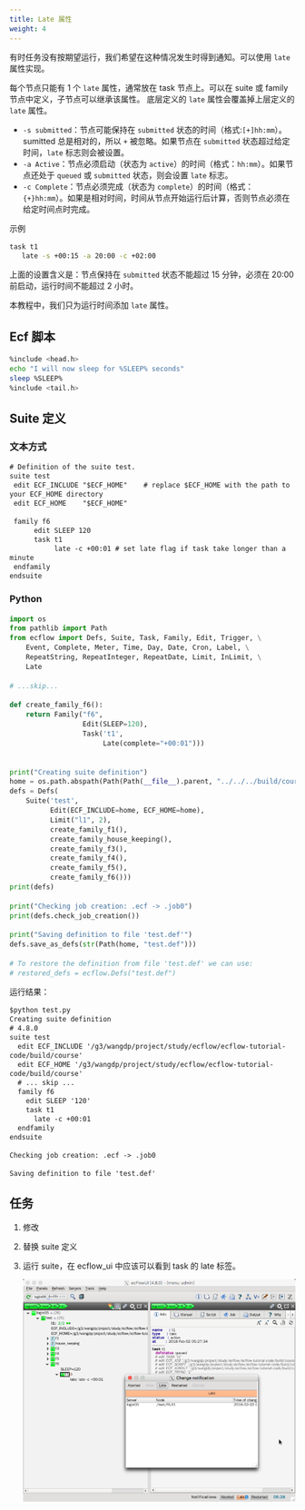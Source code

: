 ```yaml
---
title: Late 属性
weight: 4
---
```


有时任务没有按期望运行，我们希望在这种情况发生时得到通知。可以使用 `late` 属性实现。

每个节点只能有 1 个 `late` 属性，通常放在 task 节点上。可以在 suite 或 family 节点中定义，子节点可以继承该属性。
底层定义的 `late` 属性会覆盖掉上层定义的 `late` 属性。

- `-s submitted`：节点可能保持在 `submitted` 状态的时间（格式:`[+]hh:mm`）。sumitted 总是相对的，所以 `+` 被忽略。如果节点在 `submitted` 状态超过给定时间，`late` 标志则会被设置。
- `-a Active`：节点必须启动（状态为 `active`）的时间（格式：`hh:mm`）。如果节点还处于 `queued` 或 `submitted` 状态，则会设置 `late` 标志。
- `-c Complete`：节点必须完成（状态为 `complete`）的时间（格式：`{+}hh:mm`）。如果是相对时间，时间从节点开始运行后计算，否则节点必须在给定时间点时完成。

示例

```bash
task t1
   late -s +00:15 -a 20:00 -c +02:00
```

上面的设置含义是：节点保持在 `submitted` 状态不能超过 15 分钟，必须在 20:00 前启动，运行时间不能超过 2 小时。

本教程中，我们只为运行时间添加 `late` 属性。

## Ecf 脚本

```bash
%include <head.h>
echo "I will now sleep for %SLEEP% seconds"
sleep %SLEEP%
%include <tail.h>
```

## Suite 定义

### 文本方式

```
# Definition of the suite test.
suite test
 edit ECF_INCLUDE "$ECF_HOME"    # replace $ECF_HOME with the path to your ECF_HOME directory
 edit ECF_HOME    "$ECF_HOME"
 
 family f6
      edit SLEEP 120
      task t1
           late -c +00:01 # set late flag if task take longer than a minute
 endfamily
endsuite
```

### Python

```py
import os
from pathlib import Path
from ecflow import Defs, Suite, Task, Family, Edit, Trigger, \
    Event, Complete, Meter, Time, Day, Date, Cron, Label, \
    RepeatString, RepeatInteger, RepeatDate, Limit, InLimit, \
    Late

# ...skip...

def create_family_f6():
    return Family("f6",
                  Edit(SLEEP=120),
                  Task('t1',
                       Late(complete="+00:01")))


print("Creating suite definition")
home = os.path.abspath(Path(Path(__file__).parent, "../../../build/course"))
defs = Defs(
    Suite('test',
          Edit(ECF_INCLUDE=home, ECF_HOME=home),
          Limit("l1", 2),
          create_family_f1(),
          create_family_house_keeping(),
          create_family_f3(),
          create_family_f4(),
          create_family_f5(),
          create_family_f6()))
print(defs)

print("Checking job creation: .ecf -> .job0")
print(defs.check_job_creation())

print("Saving definition to file 'test.def'")
defs.save_as_defs(str(Path(home, "test.def")))

# To restore the definition from file 'test.def' we can use:
# restored_defs = ecflow.Defs("test.def")
```


运行结果：

```
$python test.py
Creating suite definition
# 4.8.0
suite test
  edit ECF_INCLUDE '/g3/wangdp/project/study/ecflow/ecflow-tutorial-code/build/course'
  edit ECF_HOME '/g3/wangdp/project/study/ecflow/ecflow-tutorial-code/build/course'
  # ... skip ...
  family f6
    edit SLEEP '120'
    task t1
      late -c +00:01
  endfamily
endsuite

Checking job creation: .ecf -> .job0

Saving definition to file 'test.def'
```

## 任务

1. 修改
2. 替换 suite 定义
3. 运行 suite，在 ecflow_ui 中应该可以看到 task 的 late 标签。

    ![](asset/add_late.png)
